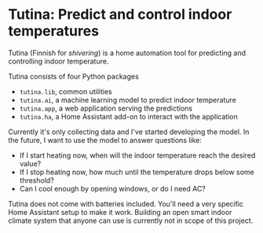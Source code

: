 # Tutina: Predict and control indoor temperatures

Tutina (Finnish for *shivering*) is a home automation tool for predicting and
controlling indoor temperature.

Tutina consists of four Python packages
 - `tutina.lib`, common utilities
 - `tutina.ai`, a machine learning model to predict indoor temperature
 - `tutina.app`, a web application serving the predictions
 - `tutina.ha`, a Home Assistant add-on to interact with the application

Currently it's only collecting data and I've started developing the model. In
the future, I want to use the model to answer questions like:
 - If I start heating now, when will the indoor temperature reach the desired value?
 - If I stop heating now, how much until the temperature drops below some threshold?
 - Can I cool enough by opening windows, or do I need AC?

Tutina does not come with batteries included. You'll need a very specific Home
Assistant setup to make it work. Building an open smart indoor climate system
that anyone can use is currently not in scope of this project.
